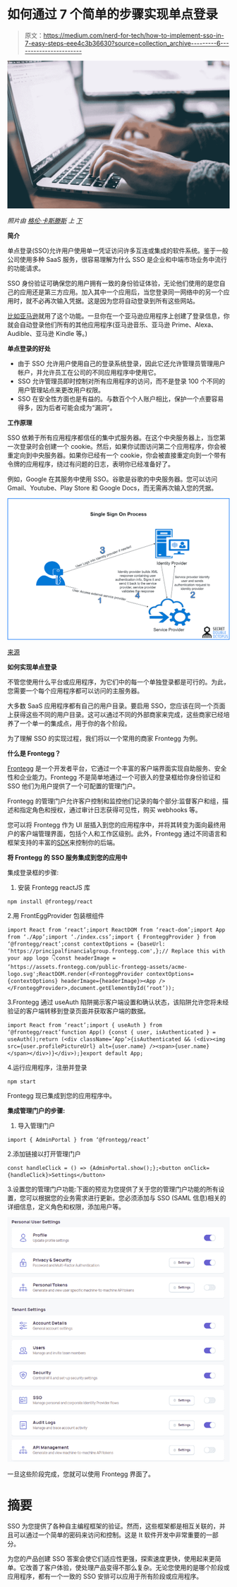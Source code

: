 # 如何通过 7 个简单的步骤实现单点登录

> 原文：<https://medium.com/nerd-for-tech/how-to-implement-sso-in-7-easy-steps-eee4c3b36630?source=collection_archive---------6----------------------->

![](img/728efd5028b3ed3c3e14233b52088c7a.png)

*照片由* [*格伦·卡斯滕斯*](https://unsplash.com/@glenncarstenspeters?utm_source=unsplash&utm_medium=referral&utm_content=creditCopyText) *上* [*下*](https://unsplash.com/?utm_source=unsplash&utm_medium=referral&utm_content=creditCopyText)

**简介**

单点登录(SSO)允许用户使用单一凭证访问许多互连或集成的软件系统。鉴于一般公司使用多种 SaaS 服务，很容易理解为什么 SSO 是企业和中端市场业务中流行的功能请求。

SSO 身份验证可确保您的用户拥有一致的身份验证体验，无论他们使用的是您自己的应用还是第三方应用。加入其中一个应用后，当您登录同一网络中的另一个应用时，就不必再次输入凭据。这是因为您将自动登录到所有这些网站。

[比如亚马逊](https://www.amazon.com/)就用了这个功能。一旦你在一个亚马逊应用程序上创建了登录信息，你就会自动登录他们所有的其他应用程序(亚马逊音乐、亚马逊 Prime、Alexa、Audible、亚马逊 Kindle 等。)

**单点登录的好处**

*   由于 SSO 允许用户使用自己的登录系统登录，因此它还允许管理员管理用户帐户，并允许员工在公司的不同应用程序中使用它。
*   SSO 允许管理员即时控制对所有应用程序的访问，而不是登录 100 个不同的用户管理站点来更改用户权限。
*   SSO 在安全性方面也是有益的。与数百个个人账户相比，保护一个点要容易得多，因为后者可能会成为“漏洞”。

**工作原理**

SSO 依赖于所有应用程序都信任的集中式服务器。在这个中央服务器上，当您第一次登录时会创建一个 cookie。然后，如果你试图访问第二个应用程序，你会被重定向到中央服务器。如果你已经有一个 cookie，你会被直接重定向到一个带有令牌的应用程序，绕过有问题的日志，表明你已经准备好了。

例如，Google 在其服务中使用 SSO。谷歌是谷歌的中央服务器。您可以访问 Gmail、Youtube、Play Store 和 Google Docs，而无需再次输入您的凭据。

![](img/e957abae7cfdec68d2140be5627c5c6f.png)

[来源](https://doubleoctopus.com/security-wiki/federation-and-sso/single-sign-on/)

**如何实现单点登录**

不管您使用什么平台或应用程序，为它们中的每一个单独登录都是可行的。为此，您需要一个每个应用程序都可以访问的主服务器。

大多数 SaaS 应用程序都有自己的用户目录。要启用 SSO，您应该在同一个页面上获得这些不同的用户目录。这可以通过不同的外部商家来完成，这些商家已经培养了一个单一的集成点，用于你的各个阶段。

为了理解 SSO 的实现过程，我们将以一个常用的商家 Frontegg 为例。

**什么是 Frontegg？**

[Frontegg](https://frontegg.com) 是一个开发者平台，它通过一个丰富的客户端界面实现自助服务、安全性和企业能力。Frontegg 不是简单地通过一个可嵌入的登录框给你身份验证和 SSO 他们为用户提供了一个可配置的管理门户。

Frontegg 的管理门户允许客户控制和监控他们记录的每个部分:监督客户和组，描述和指定角色和授权，通过审计日志获得可见性，购买 webhooks 等。

您可以将 Frontegg 作为 UI 层插入到您的应用程序中，并将其转变为面向最终用户的客户端管理界面，包括个人和工作区级别。此外，Frontegg 通过不同语言和框架支持的丰富的[SDK](https://clevertap.com/blog/what-is-an-sdk/)来控制你的后端。

**将 Frontegg 的 SSO 服务集成到您的应用中**

集成登录框的步骤:

1.  安装 Frontegg reactJS 库

```
npm install @frontegg/react
```

2.用 FrontEggProvider 包装根组件

```
import React from ‘react’;import ReactDOM from ‘react-dom’;import App from ‘./App’;import ‘./index.css’;import { FronteggProvider } from ‘@frontegg/react’;const contextOptions = {baseUrl: ‘https://principalfinancialgroup.frontegg.com',};// Replace this with your app logo 👇const headerImage = ‘https://assets.frontegg.com/public-frontegg-assets/acme-logo.svg';ReactDOM.render(<FronteggProvider contextOptions={contextOptions} headerImage={headerImage}><App /></FronteggProvider>,document.getElementById(‘root’));
```

3.Frontegg 通过 useAuth 陷阱揭示客户端设置和确认状态，该陷阱允许您将未经验证的客户端转移到登录页面并获取客户端的数据。

```
import React from ‘react’;import { useAuth } from ‘@frontegg/react’function App() {const { user, isAuthenticated } = useAuth();return (<div className=’App’>{isAuthenticated && (<div><img src={user.profilePictureUrl} alt={user.name} /><span>{user.name}</span></div>)}</div>);}export default App;
```

4.运行应用程序，注册并登录

```
npm start
```

Frontegg 现已集成到您的应用程序中。

**集成管理门户的步骤:**

1.  导入管理门户

```
import { AdminPortal } from ‘@frontegg/react’
```

2.添加链接以打开管理门户

```
const handleClick = () => {AdminPortal.show();};<button onClick={handleClick}>Settings</button>
```

3.设置您的管理门户功能:下面的预览为您提供了关于您的管理门户功能的所有设置，您可以根据您的业务需求进行更新。您必须添加与 SSO (SAML 信息)相关的详细信息，定义角色和权限，添加用户等。

![](img/f37bccef5ff8a72b27d4485ba62c69cc.png)

一旦这些阶段完成，您就可以使用 Frontegg 界面了。

# 摘要

SSO 为您提供了各种自主编程框架的验证。然而，这些框架都是相互关联的，并且可以通过一个简单的密码来访问和控制。这是 It 软件开发中非常重要的一部分。

为您的产品创建 SSO 答案会使它们适应性更强，探索速度更快，使用起来更简单。它改善了客户体验，使处理产品变得不那么复杂。无论您使用的是哪个阶段或应用程序，都有一个一致的 SSO 安排可以应用于所有阶段或应用程序。